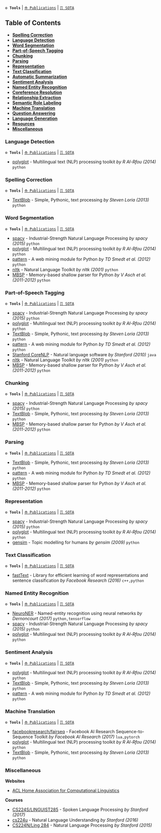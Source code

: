 **`⚙ Tools`** | [`⟰ Publications`](https://github.com/magizbox/underthesea/wiki/English-NLP-Publications) | [`☶ SOTA`](https://github.com/magizbox/underthesea/wiki/English-NLP-SOTA)

## Table of Contents

* [**Spelling Correction**](#spelling-correction)
* [**Language Detection**](#language-detection)
* [**Word Segmentation**](#word-segmentation)
* [**Part-of-Speech Tagging**](#part-of-speech-tagging)
* [**Chunking**](#chunking)
* [**Parsing**](#parsing)
* [**Representation**](#representation)
* [**Text Classification**](#text-classification)
* [**Automatic Summarization**](#automatic-summarization)
* [**Sentiment Analysis**](#sentiment-analysis)
* [**Named Entity Recognition**](#named-entity-recognition)
* [**Coreference Resolution**](#coreference-resolution)
* [**Relationship Extraction**](#relationship-extraction)
* [**Semantic Role Labeling**](#semantic-role-labeling)
* [**Machine Translation**](#machine-translation)
* [**Question Answering**](#question-answering)
* [**Language Generation**](#language-generation)
* [**Resources**](#resources)
* [**Miscellaneous**](#miscellaneous)

### Language Detection

**`⚙ Tools`** | [`⟰ Publications`](https://github.com/magizbox/underthesea/wiki/English-NLP-Publications#language-detection) | [`☶ SOTA`](https://github.com/magizbox/underthesea/wiki/English-NLP-SOTA#language-detection)

* [polyglot](http://polyglot.readthedocs.io/en/latest/) - Multilingual text (NLP) processing toolkit  *by R Al-Rfou (2014)* `python` 

### Spelling Correction

**`⚙ Tools`** | [`⟰ Publications`](https://github.com/magizbox/underthesea/wiki/English-NLP-Publications#spelling-correction) | [`☶ SOTA`](https://github.com/magizbox/underthesea/wiki/English-NLP-SOTA#spelling-correction)

* [TextBlob](https://github.com/sloria/TextBlob) - Simple, Pythonic, text processing *by Steven Loria (2013)* `python` 

### Word Segmentation

**`⚙ Tools`** | [`⟰ Publications`](https://github.com/magizbox/underthesea/wiki/English-NLP-Publications#word-segmentation) | [`☶ SOTA`](https://github.com/magizbox/underthesea/wiki/English-NLP-SOTA#word-segmentation)

* [spacy](https://spacy.io/) - Industrial-Strength Natural Language Processing *by spacy (2015)* `python` 
* [polyglot](http://polyglot.readthedocs.io/en/latest/) - Multilingual text (NLP) processing toolkit  *by R Al-Rfou (2014)* `python` 
* [pattern](https://github.com/clips/pattern) - A web mining module for Python *by TD Smedt et al. (2012)* `python` 
* [nltk](https://github.com/nltk/nltk) - Natural Language Toolkit *by nltk (2001)* `python` 
* [MBSP](https://github.com/clips/MBSP) - Memory-based shallow parser for Python *by V Asch et al. (2011-2012)* `python`

### Part-of-Speech Tagging

**`⚙ Tools`** | [`⟰ Publications`](https://github.com/magizbox/underthesea/wiki/English-NLP-Publications#part-of-speech-tagging) | [`☶ SOTA`](https://github.com/magizbox/underthesea/wiki/English-NLP-SOTA#part-of-speech-tagging)

* [spacy](https://spacy.io/) - Industrial-Strength Natural Language Processing *by spacy (2015)* `python` 
* [polyglot](http://polyglot.readthedocs.io/en/latest/) - Multilingual text (NLP) processing toolkit  *by R Al-Rfou (2014)* `python` 
* [TextBlob](https://github.com/sloria/TextBlob) - Simple, Pythonic, text processing *by Steven Loria (2013)* `python` 
* [pattern](https://github.com/clips/pattern) - A web mining module for Python *by TD Smedt et al. (2012)* `python` 
* [Stanford CoreNLP](https://stanfordnlp.github.io/CoreNLP/) - Natural language software *by Stanford (2010)* `java` 
* [nltk](https://github.com/nltk/nltk) - Natural Language Toolkit *by nltk (2001)* `python`
* [MBSP](https://github.com/clips/MBSP) - Memory-based shallow parser for Python *by V Asch et al. (2011-2012)* `python` 

### Chunking

**`⚙ Tools`** | [`⟰ Publications`](https://github.com/magizbox/underthesea/wiki/English-NLP-Publications#chunking) | [`☶ SOTA`](https://github.com/magizbox/underthesea/wiki/English-NLP-SOTA#chunking)

* [spacy](https://spacy.io/) - Industrial-Strength Natural Language Processing *by spacy (2015)* `python` 
* [TextBlob](https://github.com/sloria/TextBlob) - Simple, Pythonic, text processing *by Steven Loria (2013)* `python` 
* [MBSP](https://github.com/clips/MBSP) - Memory-based shallow parser for Python *by V Asch et al. (2011-2012)* `python`

### Parsing

**`⚙ Tools`** | [`⟰ Publications`](https://github.com/magizbox/underthesea/wiki/English-NLP-Publications#parsing) | [`☶ SOTA`](https://github.com/magizbox/underthesea/wiki/English-NLP-SOTA#parsing)

* [TextBlob](https://github.com/sloria/TextBlob) - Simple, Pythonic, text processing *by Steven Loria (2013)* `python` 
* [pattern](https://github.com/clips/pattern) - A web mining module for Python *by TD Smedt et al. (2012)* `python`  
* [MBSP](https://github.com/clips/MBSP) - Memory-based shallow parser for Python *by V Asch et al. (2011-2012)* `python`

### Representation

**`⚙ Tools`** | [`⟰ Publications`](https://github.com/magizbox/underthesea/wiki/English-NLP-Publications#representation) | [`☶ SOTA`](https://github.com/magizbox/underthesea/wiki/English-NLP-SOTA#representation)

* [spacy](https://spacy.io/) - Industrial-Strength Natural Language Processing *by spacy (2015)* `python` 
* [polyglot](http://polyglot.readthedocs.io/en/latest/) - Multilingual text (NLP) processing toolkit  *by R Al-Rfou (2014)* `python` 
* [gensim](https://radimrehurek.com/gensim/) - Topic modelling for humans *by gensim (2009)* `python` 

### Text Classification

**`⚙ Tools`** | [`⟰ Publications`](https://github.com/magizbox/underthesea/wiki/English-NLP-Publications#text-classification) | [`☶ SOTA`](https://github.com/magizbox/underthesea/wiki/English-NLP-SOTA#text-classification)

* [fastText](https://github.com/facebookresearch/fastText) - Library for efficient learning of word representations and sentence classification *by Facebook Research (2016)* `c++,python`

### Named Entity Recognition

**`⚙ Tools`** | [`⟰ Publications`](https://github.com/magizbox/underthesea/wiki/English-NLP-Publications#named-entity-recognition) | [`☶ SOTA`](https://github.com/magizbox/underthesea/wiki/English-NLP-SOTA#named-entity-recognition)

* [NeuroNER](https://github.com/Franck-Dernoncourt/NeuroNER/) - Named-entity recognition using neural networks *by Dernoncourt (2017)* `python,tensorflow` 
* [spacy](https://spacy.io/) - Industrial-Strength Natural Language Processing *by spacy (2015)* `python` 
* [polyglot](http://polyglot.readthedocs.io/en/latest/) - Multilingual text (NLP) processing toolkit  *by R Al-Rfou (2014)* `python` 

### Sentiment Analysis

**`⚙ Tools`** | [`⟰ Publications`](https://github.com/magizbox/underthesea/wiki/English-NLP-Publications#sentiment-analysis) | [`☶ SOTA`](https://github.com/magizbox/underthesea/wiki/English-NLP-SOTA#sentiment-analysis)

* [polyglot](http://polyglot.readthedocs.io/en/latest/) - Multilingual text (NLP) processing toolkit  *by R Al-Rfou (2014)* `python` 
* [TextBlob](https://github.com/sloria/TextBlob) - Simple, Pythonic, text processing *by Steven Loria (2013)* `python`
* [pattern](https://github.com/clips/pattern) - A web mining module for Python *by TD Smedt et al. (2012)* `python`  

### Machine Translation

**`⚙ Tools`** | [`⟰ Publications`](https://github.com/magizbox/underthesea/wiki/English-NLP-Publications#machine-translation) | [`☶ SOTA`](https://github.com/magizbox/underthesea/wiki/English-NLP-SOTA#machine-translation)

* [facebookresearch/fairseq](https://github.com/facebookresearch/fairseq) - Facebook AI Research Sequence-to-Sequence Toolkit *by Facebook AI Research (2017)* `lua,pytorch`
* [polyglot](http://polyglot.readthedocs.io/en/latest/) - Multilingual text (NLP) processing toolkit  *by R Al-Rfou (2014)* `python` 
* [TextBlob](https://github.com/sloria/TextBlob) - Simple, Pythonic, text processing *by Steven Loria (2013)* `python` 

### Miscellaneous

**Websites**

* [ACL Home Association for Computational Linguistics](https://www.aclweb.org/portal/)

**Courses**

* [CS224S/LINGUIST285](http://web.stanford.edu/class/cs224s/index.html) - Spoken Language Processing *by Stanford (2017)*
* [cs224u](https://web.stanford.edu/class/cs224u/index.html) - Natural Language Understanding *by Stanford (2016)*
* [CS224N/Ling 284](https://web.stanford.edu/class/archive/cs/cs224n/cs224n.1162/syllabus.shtml) - Natural Language Processing *by Stanford (2015)*